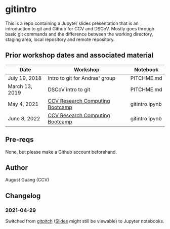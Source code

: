# gitintro

This is a repo containing a Jupyter slides presentation that is an introduction to git and Github for CCV and DSCoV. Mostly goes through basic git commands and the difference between the working directory, staging area, local repository and remote repository.

## Prior workshop dates and associated material

| Date | Workshop | Notebook
| --- | --- | ---
| July 19, 2018 | Intro to git for Andras' group | PITCHME.md |
| March 13, 2019 | DSCoV intro to git | PITCHME.md |
| May 4, 2021 | [CCV Research Computing Bootcamp](https://docs.ccv.brown.edu/bootcamp2021/) | gitintro.ipynb
| June 8, 2022 | [CCV Research Computing Bootcamp](https://docs.ccv.brown.edu/bootcamp-2022/schuedule/wednesday-5-may) | gitintro.ipynb

## Pre-reqs

None, but please make a Github account beforehand.

## Author

August Guang (CCV)

## Changelog

### 2021-04-29

Switched from [gitpitch](https://gitpitch.com/) ([Slides](https://gitpitch.com/dscov-tutorials/gitintro) might still be viewable) to Jupyter notebooks.
